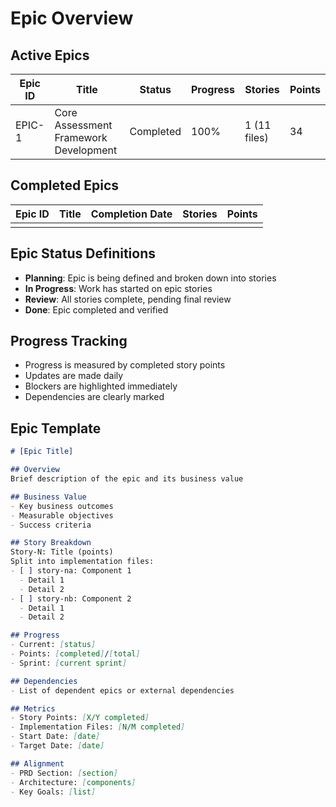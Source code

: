 # Epic Overview

## Active Epics

| Epic ID | Title | Status | Progress | Stories | Points |
|---------|-------|--------|-----------|---------|---------|
| EPIC-1 | Core Assessment Framework Development | Completed | 100% | 1 (11 files) | 34 |

## Completed Epics

| Epic ID | Title | Completion Date | Stories | Points |
|---------|-------|-----------------|---------|---------|
| | | | | |

## Epic Status Definitions

- **Planning**: Epic is being defined and broken down into stories
- **In Progress**: Work has started on epic stories
- **Review**: All stories complete, pending final review
- **Done**: Epic completed and verified

## Progress Tracking

- Progress is measured by completed story points
- Updates are made daily
- Blockers are highlighted immediately
- Dependencies are clearly marked

## Epic Template
```markdown
# [Epic Title]

## Overview
Brief description of the epic and its business value

## Business Value
- Key business outcomes
- Measurable objectives
- Success criteria

## Story Breakdown
Story-N: Title (points)
Split into implementation files:
- [ ] story-na: Component 1
  - Detail 1
  - Detail 2
- [ ] story-nb: Component 2
  - Detail 1
  - Detail 2

## Progress
- Current: [status]
- Points: [completed]/[total]
- Sprint: [current sprint]

## Dependencies
- List of dependent epics or external dependencies

## Metrics
- Story Points: [X/Y completed]
- Implementation Files: [N/M completed]
- Start Date: [date]
- Target Date: [date]

## Alignment
- PRD Section: [section]
- Architecture: [components]
- Key Goals: [list]
``` 